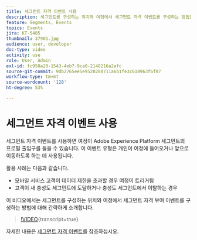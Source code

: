 ```yaml
---
title: 세그먼트 자격 이벤트 사용
description: 세그먼트를 구성하는 위치와 여정에서 세그먼트 자격 이벤트를 구성하는 방법을 알아봅니다.
feature: Segments, Events
topics: Events
jira: KT-5485
thumbnail: 37901.jpg
audience: user, developer
doc-type: video
activity: use
role: User, Admin
exl-id: fc950a20-1543-4eb7-9ca0-2148216a2afc
source-git-commit: 9db2765ee5e9520280711a6b1fe3c618963f6f87
workflow-type: tm+mt
source-wordcount: '128'
ht-degree: 53%

---
```


# 세그먼트 자격 이벤트 사용

세그먼트 자격 이벤트를 사용하면 여정이 Adobe Experience Platform 세그먼트의 프로필 출입구를 들을 수 있습니다. 이 이벤트 유형은 개인이 여정에 들어오거나 앞으로 이동하도록 하는 데 사용됩니다.

활용 사례는 다음과 같습니다.

* 모바일 서비스 고객이 데이터 제한을 초과할 경우 여정이 트리거됨
* 고객이 새 충성도 세그먼트에 도달하거나 충성도 세그먼트에서 이탈하는 경우

이 비디오에서는 세그먼트를 구성하는 위치와 여정에서 세그먼트 자격 부여 이벤트를 구성하는 방법에 대해 간략하게 소개합니다.

>[!VIDEO](https://video.tv.adobe.com/v/37901?learn=on){transcript=true}

자세한 내용은 [세그먼트 자격 이벤트](https://experienceleague.adobe.com/docs/journeys/using/building-journeys/about-journey-building/events-activities/segment-qualification-events.html?lang=en)를 참조하십시오.
